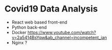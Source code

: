 Covid19 Data Analysis 
====================

- React web based front-end
- Python back-end
- Docker  https://www.youtube.com/watch?v=2a5414BsYqw&ab_channel=incompetent_ian
- Nginx ?
